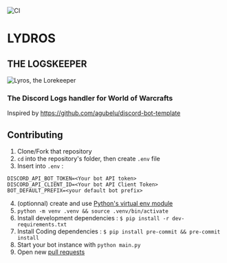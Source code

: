 ![CI](https://github.com/benftwc/lydros-bot/workflows/CI/badge.svg)
# LYDROS
## THE LOGSKEEPER

![Lyros, the Lorekeeper](https://i.imgur.com/VA1mFiX.jpg)

### The Discord Logs handler for World of Warcrafts

Inspired by https://github.com/agubelu/discord-bot-template

## Contributing

1. Clone/Fork that repository
2. `cd` into the repository's folder, then create `.env` file
3. Insert into `.env` :

```
DISCORD_API_BOT_TOKEN=<Your bot API token>
DISCORD_API_CLIENT_ID=<Your bot API Client Token>
BOT_DEFAULT_PREFIX=<your default bot prefix>
```
4. (optionnal) create and use [Python's virtual env module](https://docs.python.org/3/library/venv.html) 
5. `python -m venv .venv && source .venv/bin/activate`
6. Install development dependencies : `$ pip install -r dev-requirements.txt`
7. Install Coding dependencies : `$ pip install pre-commit && pre-commit install`
8. Start your bot instance with `python main.py`
9. Open new [pull requests](https://github.com/benftwc/lydros-bot/pulls) 
